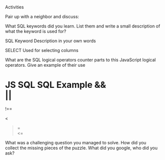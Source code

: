Activities

Pair up with a neighbor and discuss:

What SQL keywords did you learn. List them and write a small description of what the keyword is used for?

SQL Keyword	Description in your own words

SELECT	Used for selecting columns

What are the SQL logical operators counter parts to this JavaScript logical operators. Give an example of their use

JS	  SQL	  SQL     Example
&&		
||		
===		
!==		
>		
<		
>=		
<=		


What was a challenging question you managed to solve. How did you collect the missing pieces of the puzzle. What did you google, who did you ask?